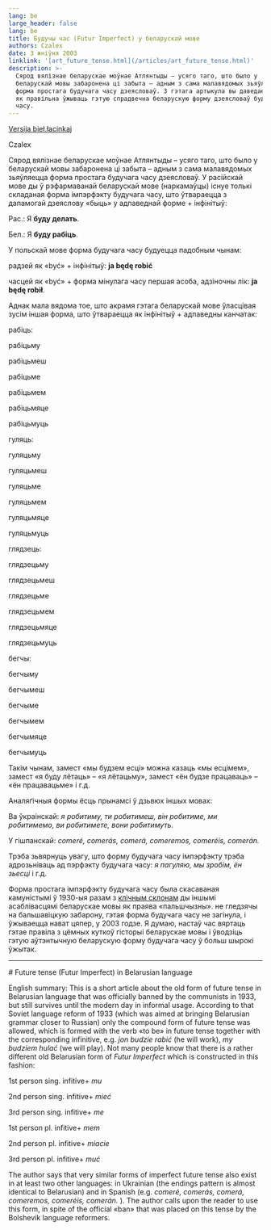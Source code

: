 ```yaml
---
lang: be
large_header: false
lang: be
title: Будучы час (Futur Imperfect) у беларускай мове
authors: Czalex
date: 3 жніўня 2003
linklink: '[art_future_tense.html](/articles/art_future_tense.html)'
description: >-
  Сярод вялізнае беларускае моўнае Атлянтыды – усяго таго, што было у
  беларускай мовы забаронена ці забыта – адным з сама малавядомых зьяўляецца
  форма простага будучага часу дзеясловаў. З гэтага артыкула вы даведаецеся,
  як правільна ўжываць гэтую спрадвечна беларускую форму дзеясловаў будучага
  часу.
---
```


<a href=»articles/art_future_tense2.html»>Versija bieł.łacinkaj</a>


Czalex

Сярод вялізнае беларускае моўнае Атлянтыды – усяго таго, што было у беларускай мовы забаронена ці забыта – адным з сама малавядомых зьяўляецца форма простага будучага часу дзеясловаў. У расійскай мове ды ў рэфармаванай беларускай мове (наркамаўцы) існуе толькі складаная форма імпэрфэкту будучага часу, што ўтвараецца з дапамогай дзеяслову «быць» у адпаведнай форме + інфінітыў:

Рас.: Я <strong>буду делать</strong>.

Бел.: Я <strong>буду рабіць</strong>.

У польскай мове форма будучага часу будуецца падобным чынам:

радзей як «być» + інфінітыў: <strong>ja będę robić</strong>

часцей як «być» + форма мінулага часу першая асоба, адзіночны лік: <strong>ja będę robił</strong>.

Аднак мала вядома тое, што акрамя гэтага беларускай мове ўласцівая зусім іншая форма, што ўтвараецца як інфінітыў + адпаведны канчатак:

<table>
<colgroup>
<col style=»width: 25%» />
<col style=»width: 25%» />
<col style=»width: 25%» />
<col style=»width: 25%» />
</colgroup>
<tbody>
<tr class=»odd»>

рабіць:

рабіць<span class=»underline»>му</span>

рабіць<span class=»underline»>меш</span>

рабіць<span class=»underline»>ме</span>

рабіць<span class=»underline»>мем</span>

рабіць<span class=»underline»>мяце</span>

рабіць<span class=»underline»>муць</span>

гуляць:

гуляць<span class=»underline»>му</span>

гуляць<span class=»underline»>меш</span>

гуляць<span class=»underline»>ме</span>

гуляць<span class=»underline»>мем</span>

гуляць<span class=»underline»>мяце</span>

гуляць<span class=»underline»>муць</span>

глядзець:

глядзець<span class=»underline»>му</span>

глядзець<span class=»underline»>меш</span>

глядзець<span class=»underline»>ме</span>

глядзець<span class=»underline»>мем</span>

глядзець<span class=»underline»>мяце</span>

глядзець<span class=»underline»>муць</span>

бегчы:

бегчы<span class=»underline»>му</span>

бегчы<span class=»underline»>меш</span>

бегчы<span class=»underline»>ме</span>

бегчы<span class=»underline»>мем</span>

бегчы<span class=»underline»>мяце</span>

бегчы<span class=»underline»>муць</span>

Такім чынам, замест «мы будзем есці» можна казаць «мы есцімем», замест «я буду лётаць» – «я лётацьму», замест «ён будзе працаваць» – «ён працавацьме» і г.д.

Аналяґічныя формы ёсць прынамсі ў дзьвюх іншых мовах:

Ва ўкраінскай:  *я робитиму, ти робитимеш, він робитиме, ми робитимемо, ви робитимете, вони робитимуть.* 

У гішпанскай:  *comeré, comerás, comerá, comeremos, comeréis, comerán.* 

Трэба зьвярнуць увагу, што форму будучага часу імпэрфэкту трэба адрозьніваць ад пэрфэкту будучага часу:  *я пагуляю, мы зробім, ён зьесці*  і г.д.

Форма простага імпэрфэкту будучага часу была скасаваная камуністымі ў 1930-ыя разам з <a href=»articles/art_vocative.html»>клічным склонам</a> ды іншымі асаблівасцямі беларускае мовы як праява «пальшчызны». не гледзячы на бальшавіцкую забарону, гэтая форма будучага часу не загінула, і ўжываецца нават цяпер, у 2003 годзе. Я думаю, настаў час вяртаць гэтае правіла з цёмных куткоў гісторыі беларускае мовы і ўводзіць гэтую аўтэнтычную беларускую форму будучага часу ў больш шырокі ўжытак.

<hr />
<span id=»english»></span>
# Future tense (Futur Imperfect) in Belarusian language

English summary: This is a short article about the old form of future tense in Belarusian language that was officially banned by the communists in 1933, but still survives until the modern day in informal usage. According to that Soviet language reform of 1933 (which was aimed at bringing Belarusian grammar closer to Russian) only the compound form of future tense was allowed, which is formed with the verb «to be» in future tense together with the corresponding infinitive, e.g.  *jon budzie rabić*  (he will work),  *my budziem hulać*  (we will play). Not many people know that there is a rather different old Belarusian form of  *Futur Imperfect*  which is constructed in this fashion:

1st person sing. infitive+ *mu* 

2nd person sing. infitive+ *mieć* 

3rd person sing. infitive+ *me* 

1st person pl. infitive+ *mem* 

2nd person pl. infitive+ *miacie* 

3rd person pl. infitive+ *muć* 

The author says that very similar forms of imperfect future tense also exist in at least two other languages: in Ukrainian (the endings pattern is almost identical to Belarusian) and in Spanish (e.g.  *comeré, comerás, comerá, comeremos, comeréis, comerán.* ). The author calls upon the reader to use this form, in spite of the official «ban» that was placed on this tense by the Bolshevik language reformers.


